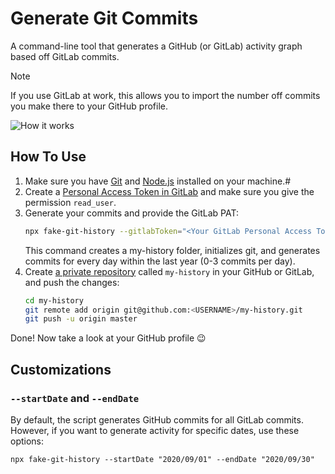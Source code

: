 # Generate Git Commits

A command-line tool that generates a GitHub (or GitLab) activity graph based off GitLab commits.

> [!NOTE] 
> If you use GitLab at work, this allows you to import the number off commits you make there to your GitHub profile.

<img src="https://dl.dropboxusercontent.com/s/q2iinti6v0zbhzs/contributions.gif?dl=0" style="max-width: 500px" alt="How it works" />

## How To Use

1. Make sure you have [Git](https://git-scm.com/book/en/v2/Getting-Started-Installing-Git) and
   [Node.js](https://nodejs.org/en/download/) installed on your machine.#
2. Create a [Personal Access Token in GitLab](https://docs.gitlab.com/ee/user/profile/personal_access_tokens.html) and make sure you give the permission `read_user`.
3. Generate your commits and provide the GitLab PAT:
    ```sh
    npx fake-git-history --gitlabToken="<Your GitLab Personal Access Token>"
    ```
    This command creates a my-history folder, initializes git, and generates commits for every day within the last year (0-3 commits per day).
4. Create [a private repository](https://github.com/new) called `my-history` in your GitHub or GitLab, and push the changes:
    ```sh
    cd my-history
    git remote add origin git@github.com:<USERNAME>/my-history.git
    git push -u origin master
    ```

Done! Now take a look at your GitHub profile 😉

## Customizations

### `--startDate` and `--endDate`

By default, the script generates GitHub commits for all GitLab commits.
However, if you want to generate activity for specific dates, use these options:

```shell script
npx fake-git-history --startDate "2020/09/01" --endDate "2020/09/30"
```
